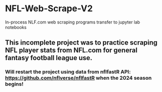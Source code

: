 # NFL-Web-Scrape-V2
In-process NLF.com web scraping programs transfer to jupyter lab notebooks

## This incomplete project was to practice scraping NFL player stats from NFL.com for general fantasy football league use.
### Will restart the project using data from nflfastR API: https://github.com/nflverse/nflfastR when the 2024 season begins!

